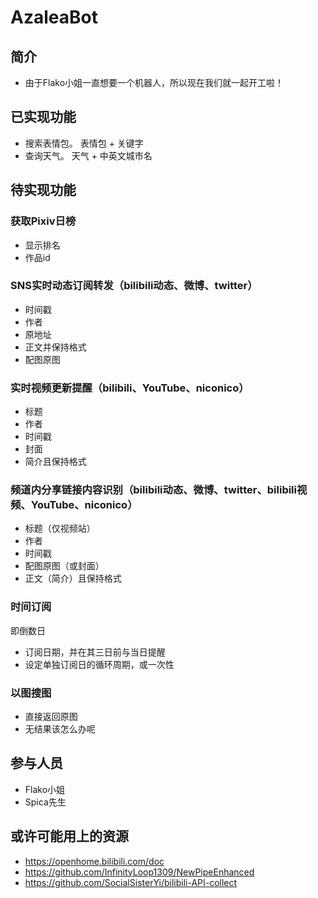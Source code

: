 # AzaleaBot
## 简介
 + 由于Flako小姐一直想要一个机器人，所以现在我们就一起开工啦！
## 已实现功能
 + 搜索表情包。 表情包 + 关键字
 + 查询天气。 天气 + 中英文城市名
## 待实现功能
### 获取Pixiv日榜
- 显示排名
- 作品id
### SNS实时动态订阅转发（bilibili动态、微博、twitter）
- 时间戳
- 作者
- 原地址
- 正文并保持格式
- 配图原图
### 实时视频更新提醒（bilibili、YouTube、niconico）
- 标题
- 作者
- 时间戳
- 封面
- 简介且保持格式
### 频道内分享链接内容识别（bilibili动态、微博、twitter、bilibili视频、YouTube、niconico）
- 标题（仅视频站）
- 作者
- 时间戳
- 配图原图（或封面）
- 正文（简介）且保持格式
### 时间订阅
即倒数日
- 订阅日期，并在其三日前与当日提醒
- 设定单独订阅日的循环周期，或一次性
### 以图搜图
- 直接返回原图
- 无结果该怎么办呢
## 参与人员
 + Flako小姐
 + Spica先生
## 或许可能用上的资源
 + https://openhome.bilibili.com/doc
 + https://github.com/InfinityLoop1309/NewPipeEnhanced
 + https://github.com/SocialSisterYi/bilibili-API-collect

